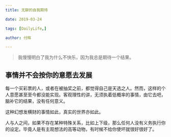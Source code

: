 ```yaml
---
title: 无聊的自我期待

date: 2019-03-24

tags: [DailyLife,]

author: 付辉

---
```



> 我慢慢明白了我为什么不快乐，因为我总是期待一个结果。
>



## 事情并不会按你的意愿去发展

每一个买彩票的人，或者在被抽奖之前，都觉得自己是天选之人。然而，这样的个人意愿甚至至今都没能实现。客观理性的讲，无须执着低概率的事情，由它去吧，脑补它的结果，没有任何意义。

这种幻想发横财的事情如此，真实的世界亦如此。

人与人之间，如果不存在某种特殊关系，比如上下级，那么任何人没有义务执行你的设定。毕竟人是有主观想法的高等动物，有时候不给你使坏就很好很好了。

